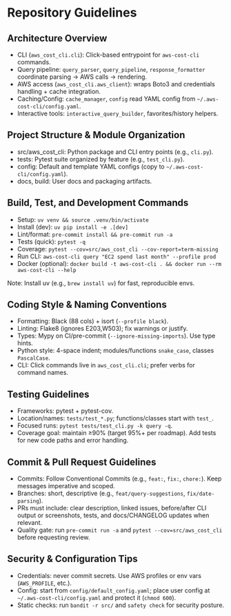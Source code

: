# Repository Guidelines

## Architecture Overview
- CLI (`aws_cost_cli.cli`): Click-based entrypoint for `aws-cost-cli` commands.
- Query pipeline: `query_parser`, `query_pipeline`, `response_formatter` coordinate parsing → AWS calls → rendering.
- AWS access (`aws_cost_cli.aws_client`): wraps Boto3 and credentials handling + cache integration.
- Caching/Config: `cache_manager`, `config` read YAML config from `~/.aws-cost-cli/config.yaml`.
- Interactive tools: `interactive_query_builder`, favorites/history helpers.

## Project Structure & Module Organization
- src/aws_cost_cli: Python package and CLI entry points (e.g., `cli.py`).
- tests: Pytest suite organized by feature (e.g., `test_cli.py`).
- config: Default and template YAML configs (copy to `~/.aws-cost-cli/config.yaml`).
- docs, build: User docs and packaging artifacts.

## Build, Test, and Development Commands
- Setup: `uv venv && source .venv/bin/activate`
- Install (dev): `uv pip install -e .[dev]`
- Lint/format: `pre-commit install && pre-commit run -a`
- Tests (quick): `pytest -q`
- Coverage: `pytest --cov=src/aws_cost_cli --cov-report=term-missing`
- Run CLI: `aws-cost-cli query "EC2 spend last month" --profile prod`
- Docker (optional): `docker build -t aws-cost-cli . && docker run --rm aws-cost-cli --help`

Note: Install uv (e.g., `brew install uv`) for fast, reproducible envs.

## Coding Style & Naming Conventions
- Formatting: Black (88 cols) + isort (`--profile black`).
- Linting: Flake8 (ignores E203,W503); fix warnings or justify.
- Types: Mypy on CI/pre-commit (`--ignore-missing-imports`). Use type hints.
- Python style: 4-space indent; modules/functions `snake_case`, classes `PascalCase`.
- CLI: Click commands live in `aws_cost_cli.cli`; prefer verbs for command names.

## Testing Guidelines
- Frameworks: pytest + pytest-cov.
- Location/names: `tests/test_*.py`; functions/classes start with `test_`.
- Focused runs: `pytest tests/test_cli.py -k query -q`.
- Coverage goal: maintain ≥90% (target 95%+ per roadmap). Add tests for new code paths and error handling.

## Commit & Pull Request Guidelines
- Commits: Follow Conventional Commits (e.g., `feat:`, `fix:`, `chore:`). Keep messages imperative and scoped.
- Branches: short, descriptive (e.g., `feat/query-suggestions`, `fix/date-parsing`).
- PRs must include: clear description, linked issues, before/after CLI output or screenshots, tests, and docs/CHANGELOG updates when relevant.
- Quality gate: run `pre-commit run -a` and `pytest --cov=src/aws_cost_cli` before requesting review.

## Security & Configuration Tips
- Credentials: never commit secrets. Use AWS profiles or env vars (`AWS_PROFILE`, etc.).
- Config: start from `config/default_config.yaml`; place user config at `~/.aws-cost-cli/config.yaml` and protect it (`chmod 600`).
- Static checks: run `bandit -r src/` and `safety check` for security posture.
